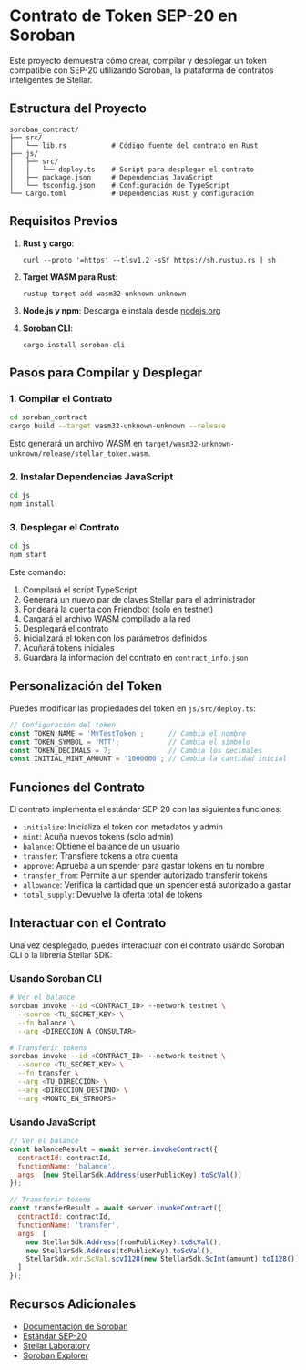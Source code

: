 # Contrato de Token SEP-20 en Soroban

Este proyecto demuestra cómo crear, compilar y desplegar un token compatible con SEP-20 utilizando Soroban, la plataforma de contratos inteligentes de Stellar.

## Estructura del Proyecto

```
soroban_contract/
├── src/
│   └── lib.rs           # Código fuente del contrato en Rust
├── js/
│   ├── src/
│   │   └── deploy.ts    # Script para desplegar el contrato
│   ├── package.json     # Dependencias JavaScript
│   └── tsconfig.json    # Configuración de TypeScript
└── Cargo.toml           # Dependencias Rust y configuración
```

## Requisitos Previos

1. **Rust y cargo**:
   ```
   curl --proto '=https' --tlsv1.2 -sSf https://sh.rustup.rs | sh
   ```

2. **Target WASM para Rust**:
   ```
   rustup target add wasm32-unknown-unknown
   ```

3. **Node.js y npm**:
   Descarga e instala desde [nodejs.org](https://nodejs.org/)

4. **Soroban CLI**:
   ```
   cargo install soroban-cli
   ```

## Pasos para Compilar y Desplegar

### 1. Compilar el Contrato

```bash
cd soroban_contract
cargo build --target wasm32-unknown-unknown --release
```

Esto generará un archivo WASM en `target/wasm32-unknown-unknown/release/stellar_token.wasm`.

### 2. Instalar Dependencias JavaScript

```bash
cd js
npm install
```

### 3. Desplegar el Contrato

```bash
cd js
npm start
```

Este comando:
1. Compilará el script TypeScript
2. Generará un nuevo par de claves Stellar para el administrador
3. Fondeará la cuenta con Friendbot (solo en testnet)
4. Cargará el archivo WASM compilado a la red
5. Desplegará el contrato
6. Inicializará el token con los parámetros definidos
7. Acuñará tokens iniciales
8. Guardará la información del contrato en `contract_info.json`

## Personalización del Token

Puedes modificar las propiedades del token en `js/src/deploy.ts`:

```typescript
// Configuración del token
const TOKEN_NAME = 'MyTestToken';      // Cambia el nombre
const TOKEN_SYMBOL = 'MTT';            // Cambia el símbolo
const TOKEN_DECIMALS = 7;              // Cambia los decimales
const INITIAL_MINT_AMOUNT = '1000000'; // Cambia la cantidad inicial
```

## Funciones del Contrato

El contrato implementa el estándar SEP-20 con las siguientes funciones:

- `initialize`: Inicializa el token con metadatos y admin
- `mint`: Acuña nuevos tokens (solo admin)
- `balance`: Obtiene el balance de un usuario
- `transfer`: Transfiere tokens a otra cuenta
- `approve`: Aprueba a un spender para gastar tokens en tu nombre
- `transfer_from`: Permite a un spender autorizado transferir tokens
- `allowance`: Verifica la cantidad que un spender está autorizado a gastar
- `total_supply`: Devuelve la oferta total de tokens

## Interactuar con el Contrato

Una vez desplegado, puedes interactuar con el contrato usando Soroban CLI o la librería Stellar SDK:

### Usando Soroban CLI

```bash
# Ver el balance
soroban invoke --id <CONTRACT_ID> --network testnet \
  --source <TU_SECRET_KEY> \
  --fn balance \
  --arg <DIRECCION_A_CONSULTAR>

# Transferir tokens
soroban invoke --id <CONTRACT_ID> --network testnet \
  --source <TU_SECRET_KEY> \
  --fn transfer \
  --arg <TU_DIRECCION> \
  --arg <DIRECCION_DESTINO> \
  --arg <MONTO_EN_STROOPS>
```

### Usando JavaScript

```javascript
// Ver el balance
const balanceResult = await server.invokeContract({
  contractId: contractId,
  functionName: 'balance',
  args: [new StellarSdk.Address(userPublicKey).toScVal()]
});

// Transferir tokens
const transferResult = await server.invokeContract({
  contractId: contractId,
  functionName: 'transfer',
  args: [
    new StellarSdk.Address(fromPublicKey).toScVal(),
    new StellarSdk.Address(toPublicKey).toScVal(),
    StellarSdk.xdr.ScVal.scvI128(new StellarSdk.ScInt(amount).toI128())
  ]
});
```

## Recursos Adicionales

- [Documentación de Soroban](https://soroban.stellar.org/docs)
- [Estándar SEP-20](https://github.com/stellar/stellar-protocol/blob/master/ecosystem/sep-0020.md)
- [Stellar Laboratory](https://laboratory.stellar.org/)
- [Soroban Explorer](https://stellar.expert/explorer/testnet-soroban) 